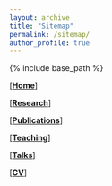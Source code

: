 ```yaml
---
layout: archive
title: "Sitemap"
permalink: /sitemap/
author_profile: true
---
```


{% include base_path %}

[<a href="https://banerjeeutsav.github.io" style="font-weight:bold">Home</a>]

[<a href="https://banerjeeutsav.github.io/portfolio" style="font-weight:bold">Research</a>]

[<a href="https://banerjeeutsav.github.io/publications" style="font-weight:bold">Publications</a>]

[<a href="https://banerjeeutsav.github.io/teaching" style="font-weight:bold">Teaching</a>]

[<a href="https://banerjeeutsav.github.io/talks" style="font-weight:bold">Talks</a>]

[<a href="https://banerjeeutsav.github.io/cv" style="font-weight:bold">CV</a>]

<!--
A list of all the posts and pages found on the site. For you robots out there is an [XML version]({{ base_path }}/sitemap.xml) available for digesting as well.

<h2>Pages</h2>
{% for post in site.pages %}
  {% include archive-single.html %}
{% endfor %}

<h2>Posts</h2>
{% for post in site.posts %}
  {% include archive-single.html %}
{% endfor %}

{% capture written_label %}'None'{% endcapture %}

{% for collection in site.collections %}
{% unless collection.output == false or collection.label == "posts" %}
  {% capture label %}{{ collection.label }}{% endcapture %}
  {% if label != written_label %}
  <h2>{{ label }}</h2>
  {% capture written_label %}{{ label }}{% endcapture %}
  {% endif %}
{% endunless %}
{% for post in collection.docs %}
  {% unless collection.output == false or collection.label == "posts" %}
  {% include archive-single.html %}
  {% endunless %}
{% endfor %}
{% endfor %}
-->

